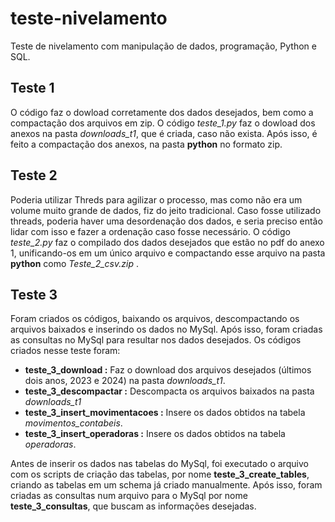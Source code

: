 # teste-nivelamento
Teste de nivelamento com manipulação de dados, programação, Python e SQL.

## Teste 1
O código faz o dowload corretamente dos dados desejados, bem como a compactação dos arquivos em zip.
O código *teste_1.py* faz o dowload dos anexos na pasta *downloads_t1*, que é criada, caso não exista. Após isso, é feito a compactação dos anexos, na pasta **python** no formato zip.

## Teste 2
Poderia utilizar Threds para agilizar o processo, mas como não era um volume muito grande de dados, fiz do jeito tradicional. Caso fosse utilizado threads, poderia haver uma desordenação dos dados, e seria preciso então lidar com isso e fazer a ordenação caso fosse necessário.
O código *teste_2.py* faz o compilado dos dados desejados que estão no pdf do anexo 1, unificando-os em um único arquivo e compactando esse arquivo na pasta **python** como *Teste_2_csv.zip* .

## Teste 3
Foram criados os códigos, baixando os arquivos, descompactando os arquivos baixados e inserindo os dados no MySql. Após isso, foram criadas as consultas no MySql para resultar nos dados desejados.
Os códigos criados nesse teste foram:
- **teste_3_download :** Faz o download dos arquivos desejados (últimos dois anos, 2023 e 2024) na pasta *downloads_t1*.
- **teste_3_descompactar :** Descompacta os arquivos baixados na pasta *downloads_t1*
- **teste_3_insert_movimentacoes :** Insere os dados obtidos na tabela *movimentos_contabeis*.
- **teste_3_insert_operadoras :** Insere os dados obtidos na tabela *operadoras*.

Antes de inserir os dados nas tabelas do MySql, foi executado o arquivo com os scripts de criação das tabelas, por nome **teste_3_create_tables**, criando as tabelas em um schema já criado manualmente.
Após isso, foram criadas as consultas num arquivo para o MySql por nome **teste_3_consultas**, que buscam as informações desejadas.

